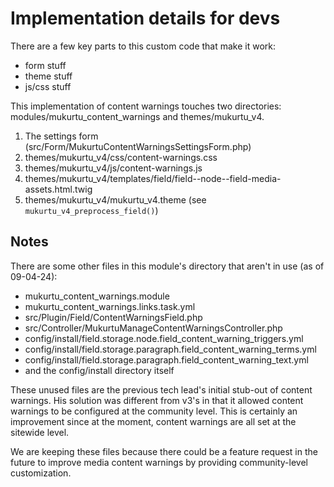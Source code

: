 # Implementation details for devs
There are a few key parts to this custom code that make it work:
- form stuff
- theme stuff
- js/css stuff

This implementation of content warnings touches two directories: modules/mukurtu_content_warnings and themes/mukurtu_v4.

1. The settings form (src/Form/MukurtuContentWarningsSettingsForm.php)
2. themes/mukurtu_v4/css/content-warnings.css
3. themes/mukurtu_v4/js/content-warnings.js
4. themes/mukurtu_v4/templates/field/field--node--field-media-assets.html.twig
5. themes/mukurtu_v4/mukurtu_v4.theme (see `mukurtu_v4_preprocess_field()`)

## Notes
There are some other files in this module's directory that aren't in use (as of 09-04-24):
- mukurtu_content_warnings.module
- mukurtu_content_warnings.links.task.yml
- src/Plugin/Field/ContentWarningsField.php
- src/Controller/MukurtuManageContentWarningsController.php
- config/install/field.storage.node.field_content_warning_triggers.yml
- config/install/field.storage.paragraph.field_content_warning_terms.yml
- config/install/field.storage.paragraph.field_content_warning_text.yml
- and the config/install directory itself

These unused files are the previous tech lead's initial stub-out of content warnings. His solution was different from v3's in that it allowed content warnings to be configured at the community level. This is certainly an improvement since at the moment, content warnings are all set at the sitewide level.

We are keeping these files because there could be a feature request in the future to improve media content warnings by providing community-level customization.
